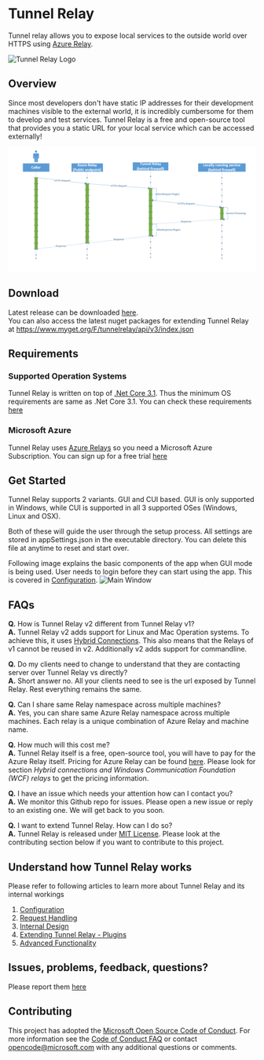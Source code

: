# Tunnel Relay

Tunnel relay allows you to expose local services to the outside world over HTTPS using [Azure Relay](https://docs.microsoft.com/en-us/azure/service-bus-relay/relay-what-is-it#hybrid-connections).

![Tunnel Relay Logo](Documentation/TunnelRelaylogo-01.png "Tunnel Relay")

## Overview
Since most developers don't have static IP addresses for their development machines visible to the external world, it is incredibly cumbersome for them to develop and test services. Tunnel Relay is a free and open-source tool that provides you a static URL for your local service which can be accessed externally!

![Overview](Documentation/DevelopementTR.png "Overview")

## Download
Latest release can be downloaded [here](https://github.com/OfficeDev/microsoft-teams-tunnelrelay/releases/latest).
</br>
You can also access the latest nuget packages for extending Tunnel Relay at https://www.myget.org/F/tunnelrelay/api/v3/index.json

## Requirements

### Supported Operation Systems
Tunnel Relay is written on top of [.Net Core 3.1](https://devblogs.microsoft.com/dotnet/announcing-net-core-3-1/). Thus the minimum OS requirements are same as .Net Core 3.1. You can check these requirements [here](https://github.com/dotnet/core/blob/master/release-notes/3.1/3.1-supported-os.md)

### Microsoft Azure

Tunnel Relay uses [Azure Relays](https://docs.microsoft.com/en-us/azure/service-bus-relay/relay-what-is-it) so you need a Microsoft Azure Subscription. You can sign up for a free trial [here](https://azure.microsoft.com/en-us/free/)

## Get Started

Tunnel Relay supports 2 variants. GUI and CUI based. GUI is only supported in Windows, while CUI is supported in all 3 supported OSes (Windows, Linux and OSX).

Both of these will guide the user through the setup process. All settings are stored in appSettings.json in the executable directory. You can delete this file at anytime to reset and start over.

Following image explains the basic components of the app when GUI mode is being used. User needs to login before they can start using the app. This is covered in [Configuration](Documentation/Configuration.md).
![Main Window](Documentation/MainWindow.png "Tunnel Relay Main Window")

## FAQs
**Q.** How is Tunnel Relay v2 different from Tunnel Relay v1? </br>
**A.** Tunnel Relay v2 adds support for Linux and Mac Operation systems. To achieve this, it uses [Hybrid Connections](https://docs.microsoft.com/en-us/azure/service-bus-relay/relay-what-is-it#hybrid-connections).
This also means that the Relays of v1 cannot be reused in v2. Additionally v2 adds support for commandline.

**Q.** Do my clients need to change to understand that they are contacting server over Tunnel Relay vs directly? </br>
**A.** Short answer no. All your clients need to see is the url exposed by Tunnel Relay. Rest everything remains the same.

**Q.** Can I share same Relay namespace across multiple machines? </br>
**A.** Yes, you can share same Azure Relay namespace across multiple machines. Each relay is a unique combination of Azure Relay and machine name.

**Q.** How much will this cost me? </br>
**A.** Tunnel Relay itself is a free, open-source tool, you will have to pay for the Azure Relay itself. Pricing for Azure Relay can be found [here](https://azure.microsoft.com/en-us/pricing/details/service-bus/). Please look for section *Hybrid connections and Windows Communication Foundation (WCF) relays* to get the pricing information.

**Q.** I have an issue which needs your attention how can I contact you? </br>
**A.** We monitor this Github repo for issues. Please open a new issue or reply to an existing one. We will get back to you soon. 

**Q.** I want to extend Tunnel Relay. How can I do so? </br>
**A.** Tunnel Relay is released under [MIT License](https://opensource.org/licenses/MIT). Please look at the contributing section below if you want to contribute to this project.

## Understand how Tunnel Relay works
Please refer to following articles to learn more about Tunnel Relay and its internal workings

1. [Configuration](Documentation/Configuration.md)
2. [Request Handling](Documentation/RequestHandling.md) 
3. [Internal Design](Documentation/InternalDesign.md)
4. [Extending Tunnel Relay - Plugins](Documentation/PluginManagement.md)
5. [Advanced Functionality](Documentation/AdvancedTopics.md)

## Issues, problems, feedback, questions?
Please report them [here](https://github.com/OfficeDev/microsoft-teams-tunnelrelay/issues)

## Contributing

This project has adopted the [Microsoft Open Source Code of Conduct](https://opensource.microsoft.com/codeofconduct/). For more information see the [Code of Conduct FAQ](https://opensource.microsoft.com/codeofconduct/faq/) or contact [opencode@microsoft.com](mailto:opencode@microsoft.com) with any additional questions or comments.
